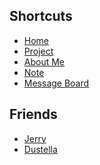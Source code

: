 ## Shortcuts
- [Home](/)
- [Project](/project)
- [About Me](/about)
- [Note](/posts/notes)
- [Message Board](/message-board)
## Friends
- [Jerry](https://jerryhome.i2phides.me/)
- [Dustella](https://www.dustella.net/)

<iframe id="player" style="display: none;" frameborder="no" border="0" marginwidth="0" marginheight="0" width=100% height=110 src="//music.163.com/outchain/player?type=0&id=12875647653&auto=0&height=90"></iframe>
<script>
    var player = document.getElementById('player');
    player.style.display = 'block';
</script>